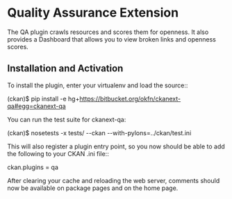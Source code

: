 Quality Assurance Extension
===========================

The QA plugin crawls resources and scores them for openness. It also provides
a Dashboard that allows you to view broken links and openness scores.

Installation and Activation
---------------------------

To install the plugin, enter your virtualenv and load the source::

 (ckan)$ pip install -e hg+https://bitbucket.org/okfn/ckanext-qa#egg=ckanext-qa

You can run the test suite for ckanext-qa:

 (ckan)$ nosetests -x tests/ --ckan --with-pylons=../ckan/test.ini

This will also register a plugin entry point, so you now should be 
able to add the following to your CKAN .ini file::

 ckan.plugins = qa <other-plugins>
 
After clearing your cache and reloading the web server, comments 
should now be available on package pages and on the home page.
